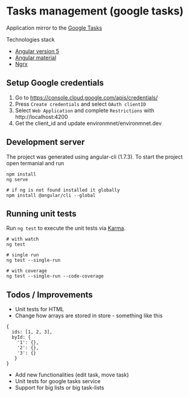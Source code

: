 # Tasks management (google tasks)

Application mirror to the [Google Tasks](https://mail.google.com/tasks/canvas)

Technologies stack
* [Angular version 5](https://angular.io)
* [Angular material](https://material.angular.io/)
* [Ngrx](https://github.com/ngrx/platform)

## Setup Google credentials

1. Go to https://console.cloud.google.com/apis/credentials/
2. Press `Create credentials` and select `OAuth clientID`
3. Select `Web Application` and complete `Restrictions` with http://localhost:4200
4. Get the client_id and update environmnet/environmnet.dev

## Development server

The project was generated using angular-cli (1.7.3). To start the project open termanial and run

```
npm install
ng serve

# if ng is not found installed it globally
npm install @angular/cli --global
```

## Running unit tests

Run `ng test` to execute the unit tests via [Karma](https://karma-runner.github.io).

```
# with watch
ng test

# single run
ng test --single-run

# with coverage
ng test --single-run --code-coverage
```

## Todos / Improvements

* Unit tests for HTML
* Change how arrays are stored in store - something like this
```
{ 
  ids: [1, 2, 3], 
  byId: {
    '1': {}, 
    '2': {}, 
    '3': {}
   } 
}
```
* Add new functionalities (edit task, move task)
* Unit tests for google tasks service
* Support for big lists or big task-lists
